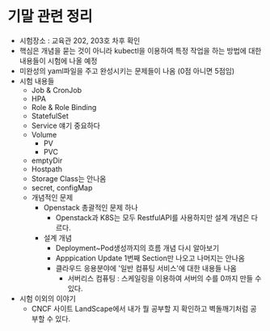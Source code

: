# 기말 관련 정리
- 시험장소 : 교육관 202, 203호 차후 확인
- 핵심은 개념을 묻는 것이 아니라 kubectl을 이용하여 특정 작업을 하는 방법에 대한 내용들이 시험에 나올 예정
- 미완성의 yaml파일을 주고 완성시키는 문제들이 나옴 (0점 아니면 5점임)
- 시험 내용들
    - Job & CronJob
    - HPA
    - Role & Role Binding
    - StatefulSet
    - Service 얘기 중요하다
    - Volume
        - PV
        - PVC
    - emptyDir
    - Hostpath
    - Storage Class는 안나옴
    - secret, configMap
    - 개념적인 문제
        - Openstack 총괄적인 문제 하나
            - Openstack과 K8S는 모두 RestfulAPI를 사용하지만 설계 개념은 다르다.
        - 설계 개념
            - Deployment~Pod생성까지의 흐름 개념 다시 알아보기
            - Apppication Update 1번째 Section만 나오고 나머지는 안나옴
            - 클라우드 응용분야에 '일반 컴퓨팅 서비스'에 대한 내용들 나옴
                - 서버리스 컴퓨팅 : 스케일링을 이용하여 서버의 수를 0까지 만들 수 있다.
- 시험 이외의 이야기
    - CNCF 사이트 LandScape에서 내가 뭘 공부할 지 확인하고 벽돌깨기처럼 공부할 수 있다.